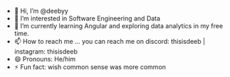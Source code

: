 - 👋 Hi, I’m @deebyy
- 👀 I’m interested in Software Engineering and Data
- 🌱 I’m currently learning Angular and exploring data analytics in my free time.
- 📫 How to reach me ... you can reach me on discord: thisisdeeb | instagram: thisisdeeb
- 😄 Pronouns: He/him
- ⚡ Fun fact: wish common sense was more common

<!---
deebyy/deebyy is a ✨ special ✨ repository because its `README.md` (this file) appears on your GitHub profile.
You can click the Preview link to take a look at your changes.
--->
